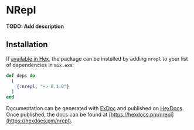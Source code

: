 # NRepl

**TODO: Add description**

## Installation

If [available in Hex](https://hex.pm/docs/publish), the package can be installed
by adding `nrepl` to your list of dependencies in `mix.exs`:

```elixir
def deps do
  [
    {:nrepl, "~> 0.1.0"}
  ]
end
```

Documentation can be generated with [ExDoc](https://github.com/elixir-lang/ex_doc)
and published on [HexDocs](https://hexdocs.pm). Once published, the docs can
be found at [https://hexdocs.pm/nrepl](https://hexdocs.pm/nrepl).

